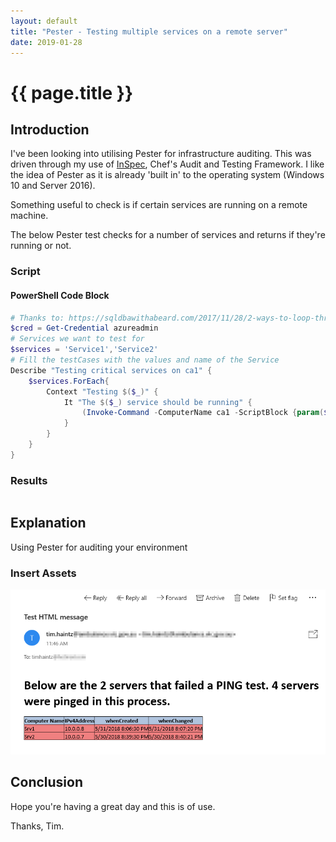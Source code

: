 ```yaml
---
layout: default
title: "Pester - Testing multiple services on a remote server"
date: 2019-01-28
---
```

# {{ page.title }}

## Introduction

I've been looking into utilising Pester for infrastructure auditing. This was driven through my use of [InSpec](https://www.inspec.io/), Chef's Audit and Testing Framework. I like the idea of Pester as it is already 'built in' to the operating system (Windows 10 and Server 2016).

Something useful to check is if certain services are running on a remote machine.

The below Pester test checks for a number of services and returns if they're running or not.

### Script

#### PowerShell Code Block

```PowerShell
# Thanks to: https://sqldbawithabeard.com/2017/11/28/2-ways-to-loop-through-collections-in-pester/
$cred = Get-Credential azureadmin
# Services we want to test for
$services = 'Service1','Service2'
# Fill the testCases with the values and name of the Service
Describe "Testing critical services on ca1" {
    $services.ForEach{
        Context "Testing $($_)" {
            It "The $($_) service should be running" {
                (Invoke-Command -ComputerName ca1 -ScriptBlock {param($_) Get-Service -ServiceName $_} -Credential $cred -ArgumentList $_ ).status | Should be 'Running'
            }
        }
    }
}

```

### Results

```PowerShell

```

## Explanation

Using Pester for auditing your environment

### Insert Assets

![HTML Report](/assets/20180531/HTML-EmailAsFile.png)

## Conclusion

Hope you're having a great day and this is of use.

Thanks, Tim.
